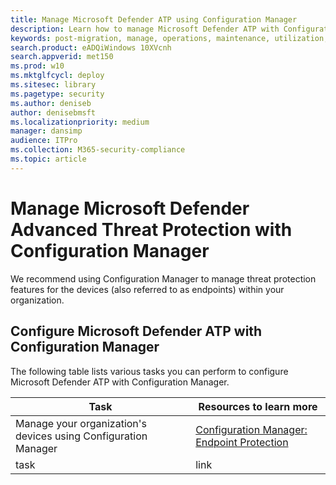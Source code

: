 ```yaml
---
title: Manage Microsoft Defender ATP using Configuration Manager
description: Learn how to manage Microsoft Defender ATP with Configuration Manager
keywords: post-migration, manage, operations, maintenance, utilization, Configuration Manager, windows defender advanced threat protection, atp, edr
search.product: eADQiWindows 10XVcnh
search.appverid: met150
ms.prod: w10
ms.mktglfcycl: deploy
ms.sitesec: library
ms.pagetype: security
ms.author: deniseb
author: denisebmsft
ms.localizationpriority: medium
manager: dansimp
audience: ITPro
ms.collection: M365-security-compliance 
ms.topic: article
---
```


# Manage Microsoft Defender Advanced Threat Protection with Configuration Manager

We recommend using Configuration Manager to manage threat protection features for the devices (also referred to as endpoints) within your organization. 

## Configure Microsoft Defender ATP with Configuration Manager

The following table lists various tasks you can perform to configure Microsoft Defender ATP with Configuration Manager.

|Task  |Resources to learn more  |
|---------|---------|
|Manage your organization's devices using Configuration Manager     |[Configuration Manager: Endpoint Protection](https://docs.microsoft.com/mem/configmgr/protect/deploy-use/endpoint-protection)        |
|task   |link       |


